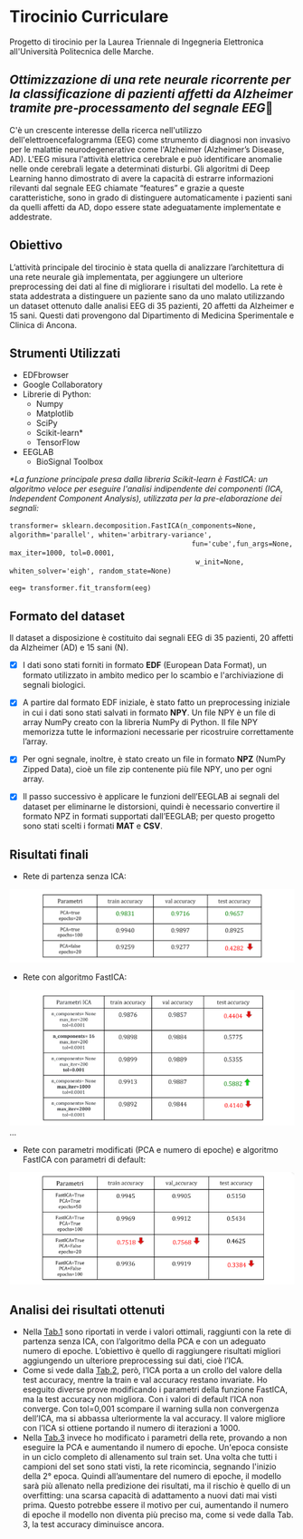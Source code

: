 # Tirocinio Curriculare
Progetto di tirocinio per la Laurea Triennale di Ingegneria Elettronica all'Università Politecnica delle Marche.

## ***Ottimizzazione di una rete neurale ricorrente per la classificazione di pazienti affetti da Alzheimer tramite pre-processamento del segnale EEG***🧠
C'è un crescente interesse della ricerca nell'utilizzo dell'elettroencefalogramma (EEG) come strumento di diagnosi non invasivo per le malattie neurodegenerative come l'Alzheimer (Alzheimer’s Disease, AD). L'EEG misura l'attività elettrica cerebrale e può identificare anomalie nelle onde cerebrali legate a determinati disturbi. Gli algoritmi di Deep Learning hanno dimostrato di avere la capacità di estrarre informazioni rilevanti dal segnale EEG chiamate “features” e grazie a queste caratteristiche, sono in grado di distinguere automaticamente i pazienti sani da quelli affetti da AD, dopo essere state adeguatamente implementate e addestrate.

## Obiettivo
L’attività principale del tirocinio è stata quella di analizzare l’architettura di una rete neurale già implementata, per aggiungere un ulteriore preprocessing dei dati al fine di migliorare i risultati del modello. La rete è stata addestrata a distinguere un paziente sano da uno malato utilizzando un dataset ottenuto dalle analisi EEG di 35 pazienti, 20 affetti da Alzheimer e 15 sani. Questi dati provengono dal Dipartimento di Medicina Sperimentale e Clinica di Ancona. 

## Strumenti Utilizzati
- EDFbrowser
- Google Collaboratory
- Librerie di Python:
  - Numpy
  - Matplotlib
  - SciPy 
  - Scikit-learn*
  - TensorFlow
- EEGLAB
  - BioSignal Toolbox

_*La funzione principale presa dalla libreria Scikit-learn è FastICA: un algoritmo veloce per eseguire l'analisi indipendente dei componenti (ICA, Independent Component Analysis), utilizzata per la pre-elaborazione dei segnali:_

```
transformer= sklearn.decomposition.FastICA(n_components=None, algorithm='parallel', whiten='arbitrary-variance', 
                                             fun='cube',fun_args=None, max_iter=1000, tol=0.0001,
                                              w_init=None, whiten_solver='eigh', random_state=None)
```
```
eeg= transformer.fit_transform(eeg)
```


## Formato del dataset
Il dataset a disposizione è costituito dai segnali EEG di 35 pazienti, 20 affetti da Alzheimer (AD) e 15 sani (N). 
- [x] I dati sono stati forniti in formato **EDF** (European Data Format), un formato utilizzato in ambito medico per lo scambio e l'archiviazione di segnali biologici.
- [x] A partire dal formato EDF iniziale, è stato fatto un preprocessing iniziale in cui i dati sono stati salvati in formato **NPY**. Un file NPY è un file di array NumPy creato con la libreria NumPy di Python. Il file NPY memorizza tutte le informazioni necessarie per ricostruire correttamente l’array.
- [x] Per ogni segnale, inoltre, è stato creato un file in formato **NPZ** (NumPy Zipped Data), cioè un file zip contenente più file NPY, uno per ogni array.
- [x] Il passo successivo è applicare le funzioni dell’EEGLAB ai segnali del dataset per eliminarne le distorsioni, quindi è necessario convertire il formato NPZ in formati supportati dall’EEGLAB; per questo progetto sono stati scelti i formati **MAT** e **CSV**.


## Risultati finali
- Rete di partenza senza ICA:

![img1](img/tab1.png)

- Rete con algoritmo FastICA:

![img2](img/tab2.png)
...

- Rete con parametri modificati (PCA e numero di epoche) e algoritmo FastICA con parametri di default:

![img3](img/tab3.png)

## Analisi dei risultati ottenuti 
- Nella [Tab.1](img/tab1.png) sono riportati in verde i valori ottimali, raggiunti con la rete di partenza senza ICA, con l’algoritmo della PCA e con un adeguato numero di epoche. L’obiettivo è quello di raggiungere risultati migliori aggiungendo un ulteriore preprocessing sui dati, cioè l’ICA.
- Come si vede dalla [Tab.2](img/tab2.png), però, l’ICA porta a un crollo del valore della test accuracy, mentre la train e val accuracy restano invariate. Ho eseguito diverse prove modificando i parametri della funzione FastICA, ma la test accuracy non migliora. Con i valori di default l’ICA non converge. Con tol=0,001 scompare il warning sulla non convergenza dell’ICA, ma si abbassa ulteriormente la val accuracy. Il valore migliore con l’ICA si ottiene portando il numero di iterazioni a 1000.
- Nella [Tab.3](img/tab3.png)  invece ho modificato i parametri della rete, provando a non eseguire la PCA e aumentando il numero di epoche. Un'epoca consiste in un ciclo completo di allenamento sul train set. Una volta che tutti i campioni del set sono stati visti, la rete ricomincia, segnando l'inizio della 2° epoca. Quindi all’aumentare del numero di epoche, il modello sarà più allenato nella predizione dei risultati, ma il rischio è quello di un overfitting: una scarsa capacità di adattamento a nuovi dati mai visti prima. Questo potrebbe essere il motivo per cui, aumentando il numero di epoche il modello non diventa più preciso ma, come si vede dalla Tab. 3, la test accuracy diminuisce ancora.

